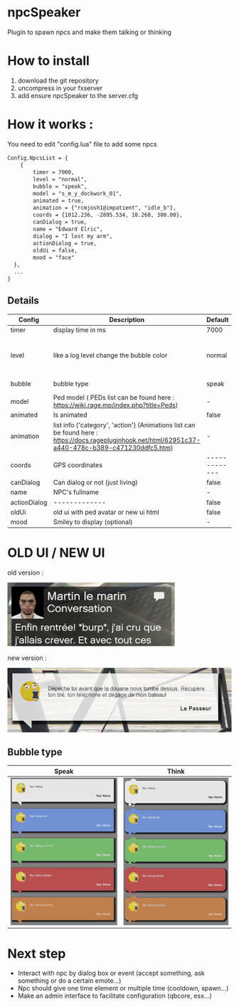 # npcSpeaker
Plugin to spawn npcs  and make them talking or thinking

# How to install

1. download the git repository
2. uncompress in your fxserver
3. add ensure npcSpeaker to the server.cfg

# How it works :
You need to edit "config.lua" file to add some npcs

```
Config.NpcsList = {
    {
        timer = 7000,
        level = "normal",
        bubble = "speak",
        model = "s_m_y_dockwork_01",
        animated = true,
        animation = {"rcmjosh1@impatient", "idle_b"},
        coords = {1012.236, -2895.534, 10.260, 300.00},
        canDialog = true,
        name = "Edward Elric",
        dialog = "I lost my arm",
        actionDialog = true,
        oldUi = false,
        mood = "face"
  },
  ...
}
```

## Details

| Config  | Description | Default | Options |
| ------------- | ------------- | ------------- | ------------- |
| timer  | display time in ms  | 7000 | - |
| level  | like a log level change the bubble color  | normal | normal, info, success, danger, warning |
| bubble | bubble type | speak | speak, think |
| model | Ped model ( PEDs list can be found here : https://wiki.rage.mp/index.php?title=Peds) | - | - |
| animated | Is animated | false | false/true |
| animation | list info {'category', 'action'} (Animations list can be found here : https://docs.ragepluginhook.net/html/62951c37-a440-478c-b389-c471230ddfc5.htm) | - | - |
| coords | GPS coordinates | ------------- | ------------- |
| canDialog | Can dialog or not (just living) | false | false/true |
| name |  NPC's fullname | - | - |
| actionDialog | ------------- | false | false/true |
| oldUi | old ui with ped avatar or new ui html | false | false/true |
| mood | Smiley to display (optional) | - | - |


# OLD UI / NEW UI

old version :

![alt text](https://github.com/hicinformatic/npcSpeaker/blob/main/screens/oldui.png?raw=true)

new version :

![alt text](https://github.com/hicinformatic/npcSpeaker/blob/main/screens/newui.png?raw=true)

## Bubble type

| Speak  | Think |
| ------------- | ------------- |
| ![alt text](https://github.com/hicinformatic/npcSpeaker/blob/main/screens/speak_example.png?raw=true)  | ![alt text](https://github.com/hicinformatic/npcSpeaker/blob/main/screens/think_example.png?raw=true) |

# Next step

- Interact with npc by dialog box or event (accept something, ask something or do a certain emote...)
- Npc should give one time element or multiple time (cooldown, spawn...)
- Make an admin interface to facilitate configuration (qbcore, esx...) 
